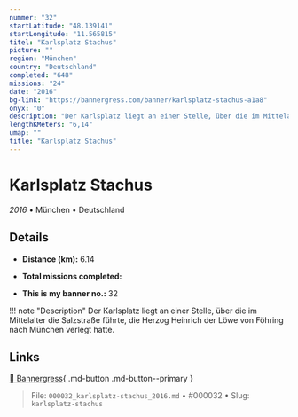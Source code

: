 ```yaml
---
nummer: "32"
startLatitude: "48.139141"
startLongitude: "11.565815"
titel: "Karlsplatz Stachus"
picture: ""
region: "München"
country: "Deutschland"
completed: "648"
missions: "24"
date: "2016"
bg-link: "https://bannergress.com/banner/karlsplatz-stachus-a1a8"
onyx: "0"
description: "Der Karlsplatz liegt an einer Stelle, über die im Mittelalter die Salzstraße führte, die Herzog Heinrich der Löwe von Föhring nach München verlegt hatte."
lengthKMeters: "6,14"
umap: ""
title: "Karlsplatz Stachus"
---
```

# Karlsplatz Stachus

*2016* • München • Deutschland



## Details
- **Distance (km):** 6.14

- **Total missions completed:** 
- **This is my banner no.:** 32


!!! note "Description"
    Der Karlsplatz liegt an einer Stelle, über die im Mittelalter die Salzstraße führte, die Herzog Heinrich der Löwe von Föhring nach München verlegt hatte.



## Links
[🔗 Bannergress](https://bannergress.com/banner/karlsplatz-stachus-a1a8){ .md-button .md-button--primary }



> File: `000032_karlsplatz-stachus_2016.md` • #000032 • Slug: `karlsplatz-stachus`
